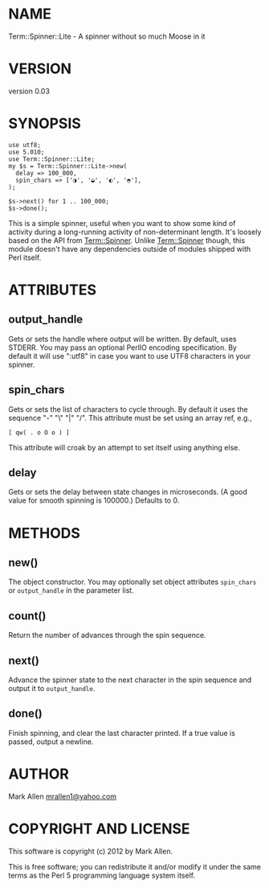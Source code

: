 # NAME

Term::Spinner::Lite - A spinner without so much Moose in it

# VERSION

version 0.03

# SYNOPSIS

    use utf8;
    use 5.010;
    use Term::Spinner::Lite;
    my $s = Term::Spinner::Lite->new(
      delay => 100_000,
      spin_chars => ['◑', '◒', '◐', '◓'],
    );

    $s->next() for 1 .. 100_000;
    $s->done();

This is a simple spinner, useful when you want to show some kind of activity 
during a long-running activity of non-determinant length.  It's loosely based
on the API from [Term::Spinner](http://search.cpan.org/perldoc?Term::Spinner).  Unlike [Term::Spinner](http://search.cpan.org/perldoc?Term::Spinner) though, this module
doesn't have any dependencies outside of modules shipped with Perl itself.

# ATTRIBUTES

## output\_handle

Gets or sets the handle where output will be written. By default, uses STDERR.
You may pass an optional PerlIO encoding specification. By default it will use
":utf8" in case you want to use UTF8 characters in your spinner.

## spin\_chars

Gets or sets the list of characters to cycle through. By default it uses the 
sequence "-" "\\" "|" "/".  This attribute must be set using an array ref, e.g.,

    [ qw( . o O o ) ]

This attribute will croak by an attempt to set itself using anything else.

## delay

Gets or sets the delay between state changes in microseconds. (A good value 
for smooth spinning is 100000.) Defaults to 0.

# METHODS

## new()

The object constructor.  You may optionally set object attributes `spin_chars` or
`output_handle` in the parameter list.

## count()

Return the number of advances through the spin sequence.

## next()

Advance the spinner state to the next character in the spin sequence and output 
it to `output_handle`. 

## done()

Finish spinning, and clear the last character printed. If a true value is passed,
output a newline.

# AUTHOR

Mark Allen <mrallen1@yahoo.com>

# COPYRIGHT AND LICENSE

This software is copyright (c) 2012 by Mark Allen.

This is free software; you can redistribute it and/or modify it under
the same terms as the Perl 5 programming language system itself.
